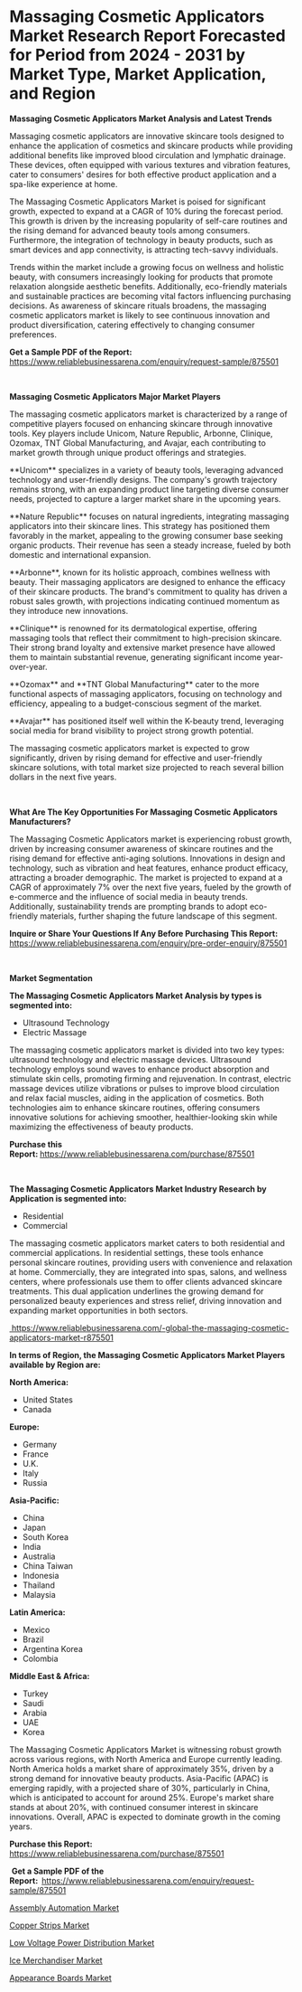 <p><h1>Massaging Cosmetic Applicators Market Research Report Forecasted for Period from 2024 -  2031 by Market Type, Market Application, and Region</h1></p><p><strong>Massaging Cosmetic Applicators Market Analysis and Latest Trends</strong></p>
<p><p>Massaging cosmetic applicators are innovative skincare tools designed to enhance the application of cosmetics and skincare products while providing additional benefits like improved blood circulation and lymphatic drainage. These devices, often equipped with various textures and vibration features, cater to consumers' desires for both effective product application and a spa-like experience at home.</p><p>The Massaging Cosmetic Applicators Market is poised for significant growth, expected to expand at a CAGR of 10% during the forecast period. This growth is driven by the increasing popularity of self-care routines and the rising demand for advanced beauty tools among consumers. Furthermore, the integration of technology in beauty products, such as smart devices and app connectivity, is attracting tech-savvy individuals. </p><p>Trends within the market include a growing focus on wellness and holistic beauty, with consumers increasingly looking for products that promote relaxation alongside aesthetic benefits. Additionally, eco-friendly materials and sustainable practices are becoming vital factors influencing purchasing decisions. As awareness of skincare rituals broadens, the massaging cosmetic applicators market is likely to see continuous innovation and product diversification, catering effectively to changing consumer preferences.</p></p>
<p><strong>Get a Sample PDF of the Report:&nbsp;</strong> <a href="https://www.reliablebusinessarena.com/enquiry/request-sample/875501?utm_campaign=1998&utm_medium=2&utm_source=Github&utm_content=ia&utm_term=25122024&utm_id=massaging-cosmetic-applicators">https://www.reliablebusinessarena.com/enquiry/request-sample/875501</a></p>
<p>&nbsp;</p>
<p><strong>Massaging Cosmetic Applicators Major Market Players</strong></p>
<p><p>The massaging cosmetic applicators market is characterized by a range of competitive players focused on enhancing skincare through innovative tools. Key players include Unicom, Nature Republic, Arbonne, Clinique, Ozomax, TNT Global Manufacturing, and Avajar, each contributing to market growth through unique product offerings and strategies.</p><p>**Unicom** specializes in a variety of beauty tools, leveraging advanced technology and user-friendly designs. The company's growth trajectory remains strong, with an expanding product line targeting diverse consumer needs, projected to capture a larger market share in the upcoming years.</p><p>**Nature Republic** focuses on natural ingredients, integrating massaging applicators into their skincare lines. This strategy has positioned them favorably in the market, appealing to the growing consumer base seeking organic products. Their revenue has seen a steady increase, fueled by both domestic and international expansion.</p><p>**Arbonne**, known for its holistic approach, combines wellness with beauty. Their massaging applicators are designed to enhance the efficacy of their skincare products. The brand's commitment to quality has driven a robust sales growth, with projections indicating continued momentum as they introduce new innovations.</p><p>**Clinique** is renowned for its dermatological expertise, offering massaging tools that reflect their commitment to high-precision skincare. Their strong brand loyalty and extensive market presence have allowed them to maintain substantial revenue, generating significant income year-over-year.</p><p>**Ozomax** and **TNT Global Manufacturing** cater to the more functional aspects of massaging applicators, focusing on technology and efficiency, appealing to a budget-conscious segment of the market. </p><p>**Avajar** has positioned itself well within the K-beauty trend, leveraging social media for brand visibility to project strong growth potential.</p><p>The massaging cosmetic applicators market is expected to grow significantly, driven by rising demand for effective and user-friendly skincare solutions, with total market size projected to reach several billion dollars in the next five years.</p></p>
<p>&nbsp;</p>
<p><strong>What Are The Key Opportunities For Massaging Cosmetic Applicators Manufacturers?</strong></p>
<p><p>The Massaging Cosmetic Applicators market is experiencing robust growth, driven by increasing consumer awareness of skincare routines and the rising demand for effective anti-aging solutions. Innovations in design and technology, such as vibration and heat features, enhance product efficacy, attracting a broader demographic. The market is projected to expand at a CAGR of approximately 7% over the next five years, fueled by the growth of e-commerce and the influence of social media in beauty trends. Additionally, sustainability trends are prompting brands to adopt eco-friendly materials, further shaping the future landscape of this segment.</p></p>
<p><strong>Inquire or Share Your Questions If Any Before Purchasing This Report:</strong> <a href="https://www.reliablebusinessarena.com/enquiry/pre-order-enquiry/875501?utm_campaign=1998&utm_medium=2&utm_source=Github&utm_content=ia&utm_term=25122024&utm_id=massaging-cosmetic-applicators">https://www.reliablebusinessarena.com/enquiry/pre-order-enquiry/875501</a></p>
<p>&nbsp;</p>
<p><strong>Market Segmentation</strong></p>
<p><strong>The Massaging Cosmetic Applicators Market Analysis by types is segmented into:</strong></p>
<p><ul><li>Ultrasound Technology</li><li>Electric Massage</li></ul></p>
<p><p>The massaging cosmetic applicators market is divided into two key types: ultrasound technology and electric massage devices. Ultrasound technology employs sound waves to enhance product absorption and stimulate skin cells, promoting firming and rejuvenation. In contrast, electric massage devices utilize vibrations or pulses to improve blood circulation and relax facial muscles, aiding in the application of cosmetics. Both technologies aim to enhance skincare routines, offering consumers innovative solutions for achieving smoother, healthier-looking skin while maximizing the effectiveness of beauty products.</p></p>
<p><strong>Purchase this Report:&nbsp;</strong><a href="https://www.reliablebusinessarena.com/purchase/875501?utm_campaign=1998&utm_medium=2&utm_source=Github&utm_content=ia&utm_term=25122024&utm_id=massaging-cosmetic-applicators">https://www.reliablebusinessarena.com/purchase/875501</a></p>
<p>&nbsp;</p>
<p><strong>The Massaging Cosmetic Applicators Market Industry Research by Application is segmented into:</strong></p>
<p><ul><li>Residential</li><li>Commercial</li></ul></p>
<p><p>The massaging cosmetic applicators market caters to both residential and commercial applications. In residential settings, these tools enhance personal skincare routines, providing users with convenience and relaxation at home. Commercially, they are integrated into spas, salons, and wellness centers, where professionals use them to offer clients advanced skincare treatments. This dual application underlines the growing demand for personalized beauty experiences and stress relief, driving innovation and expanding market opportunities in both sectors.</p></p>
<p><a href="https://www.reliablebusinessarena.com/-global-the-massaging-cosmetic-applicators-market-r875501?utm_campaign=1998&utm_medium=2&utm_source=Github&utm_content=ia&utm_term=25122024&utm_id=massaging-cosmetic-applicators">&nbsp;https://www.reliablebusinessarena.com/-global-the-massaging-cosmetic-applicators-market-r875501</a></p>
<p><strong>In terms of Region, the Massaging Cosmetic Applicators Market Players available by Region are:</strong></p>
<p>
    <p> <strong> North America: </strong>
        <ul>
            <li>United States</li>
            <li>Canada</li>
        </ul>
        </p> 
    <p> <strong> Europe: </strong>
        <ul>
            <li>Germany</li>
            <li>France</li>
            <li>U.K.</li>
            <li>Italy</li>
            <li>Russia</li>
        </ul>
        </p> 
    <p> <strong> Asia-Pacific: </strong>
        <ul>
            <li>China</li>
            <li>Japan</li>
            <li>South Korea</li>
            <li>India</li>
            <li>Australia</li>
            <li>China Taiwan</li>
            <li>Indonesia</li>
            <li>Thailand</li>
            <li>Malaysia</li>
        </ul>
        </p> 
    <p> <strong> Latin America: </strong>
        <ul>
            <li>Mexico</li>
            <li>Brazil</li>
            <li>Argentina Korea</li>
            <li>Colombia</li>
        </ul>
        </p> 
    <p> <strong> Middle East & Africa: </strong>
        <ul>
            <li>Turkey</li>
            <li>Saudi</li>
            <li>Arabia</li>
            <li>UAE</li>
            <li>Korea</li>
        </ul>
    </p>
    </p>
<p><p>The Massaging Cosmetic Applicators Market is witnessing robust growth across various regions, with North America and Europe currently leading. North America holds a market share of approximately 35%, driven by a strong demand for innovative beauty products. Asia-Pacific (APAC) is emerging rapidly, with a projected share of 30%, particularly in China, which is anticipated to account for around 25%. Europe's market share stands at about 20%, with continued consumer interest in skincare innovations. Overall, APAC is expected to dominate growth in the coming years.</p></p>
<p><strong>Purchase this Report: </strong><a href="https://www.reliablebusinessarena.com/purchase/875501?utm_campaign=1998&utm_medium=2&utm_source=Github&utm_content=ia&utm_term=25122024&utm_id=massaging-cosmetic-applicators">https://www.reliablebusinessarena.com/purchase/875501</a></p>
<p>&nbsp;<strong>Get a Sample PDF of the Report:&nbsp;&nbsp;</strong><a href="https://www.reliablebusinessarena.com/enquiry/request-sample/875501?utm_campaign=1998&utm_medium=2&utm_source=Github&utm_content=ia&utm_term=25122024&utm_id=massaging-cosmetic-applicators">https://www.reliablebusinessarena.com/enquiry/request-sample/875501</a></p>
<p><strong></strong></p>
<p><p><a href="https://www.linkedin.com/pulse/comprehensive-assembly-automation-market-size-growing-cagr-yshzc?utm_campaign=1998&utm_medium=2&utm_source=Github&utm_content=ia&utm_term=25122024&utm_id=massaging-cosmetic-applicators">Assembly Automation Market</a></p><p><a href="https://www.linkedin.com/pulse/c-glance-reports-anmec?utm_campaign=1998&utm_medium=2&utm_source=Github&utm_content=ia&utm_term=25122024&utm_id=massaging-cosmetic-applicators">Copper Strips Market</a></p><p><a href="https://www.linkedin.com/pulse/global-low-voltage-power-distribution-market-set-expansion-c0idf?utm_campaign=1998&utm_medium=2&utm_source=Github&utm_content=ia&utm_term=25122024&utm_id=massaging-cosmetic-applicators">Low Voltage Power Distribution Market</a></p><p><a href="https://www.linkedin.com/pulse/comprehensive-ice-merchandiser-market-report-2024-2031-102-cagr-xg6ne?utm_campaign=1998&utm_medium=2&utm_source=Github&utm_content=ia&utm_term=25122024&utm_id=massaging-cosmetic-applicators">Ice Merchandiser Market</a></p><p><a href="https://www.linkedin.com/pulse/comprehensive-appearance-boards-market-report-projected-xuc0f?utm_campaign=1998&utm_medium=2&utm_source=Github&utm_content=ia&utm_term=25122024&utm_id=massaging-cosmetic-applicators">Appearance Boards Market</a></p></p>